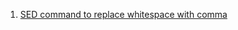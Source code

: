  1. [SED command to replace whitespace with comma](https://it.toolbox.com/question/sed-command-to-replace-whitespace-with-comma-032411)
